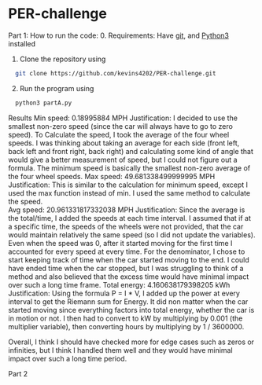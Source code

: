 # PER-challenge
Part 1:
How to run the code:
0. Requirements: Have [git](https://git-scm.com), and [Python3](https://www.python.org/downloads/) installed
1. Clone the repository using 
```sh
  git clone https://github.com/kevins4202/PER-challenge.git
```
2. Run the program using 
```sh
  python3 partA.py
```
Results
Min speed:  0.18995884 MPH
Justification: I decided to use the smallest non-zero speed (since the car will always have to go to zero speed). To Calculate the speed, I took the average of the four wheel speeds. I was thinking about taking an average for each side (front left, back left and front right, back right) and calculating some kind of angle that would give a better measurement of speed, but I could not figure out a formula. The minimum speed is basically the smallest non-zero average of the four wheel speeds.
Max speed:  49.681338499999995 MPH
Justification: This is similar to the calculation for minimum speed, except I used the max function instead of min. I used the same method to calculate the speed.  
Avg speed:  20.961331817332038 MPH
Justification: Since the average is the total/time, I added the speeds at each time interval. I assumed that if at a specific time, the speeds of the wheels were not provided, that the car would maintain relatively the same speed (so I did not update the variables). Even when the speed was 0, after it started moving for the first time I accounted for every speed at every time. For the denominator, I chose to start keeping track of time when the car started moving to the end. I could have ended time when the car stopped, but I was struggling to think of a method and also believed that the excess time would have minimal impact over such a long time frame. 
Total energy:  4.160638179398205 kWh
Justification: Using the formula P = I * V, I added up the power at every interval to get the Riemann sum for Energy. It did non matter when the car started moving since everything factors into total energy, whether the car is in motion or not. I then had to convert to kW by multiplying by 0.001 (the multiplier variable), then converting hours by multiplying by 1 / 3600000. 

Overall, I think I should have checked more for edge cases such as zeros or infinities, but I think I handled them well and they would have minimal impact over such a long time period.

Part 2

